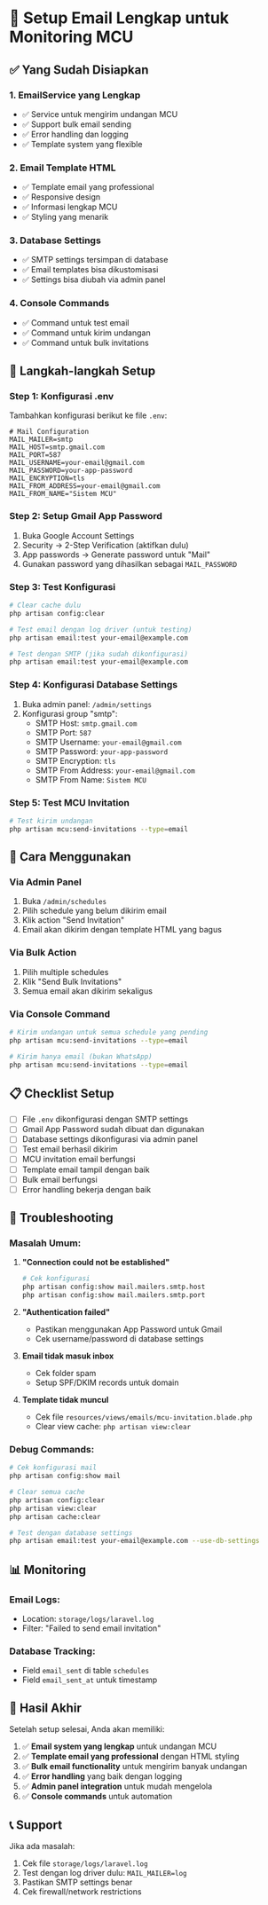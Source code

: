# 📧 Setup Email Lengkap untuk Monitoring MCU

## ✅ Yang Sudah Disiapkan

### 1. **EmailService yang Lengkap**
- ✅ Service untuk mengirim undangan MCU
- ✅ Support bulk email sending
- ✅ Error handling dan logging
- ✅ Template system yang flexible

### 2. **Email Template HTML**
- ✅ Template email yang professional
- ✅ Responsive design
- ✅ Informasi lengkap MCU
- ✅ Styling yang menarik

### 3. **Database Settings**
- ✅ SMTP settings tersimpan di database
- ✅ Email templates bisa dikustomisasi
- ✅ Settings bisa diubah via admin panel

### 4. **Console Commands**
- ✅ Command untuk test email
- ✅ Command untuk kirim undangan
- ✅ Command untuk bulk invitations

## 🔧 Langkah-langkah Setup

### **Step 1: Konfigurasi .env**

Tambahkan konfigurasi berikut ke file `.env`:

```env
# Mail Configuration
MAIL_MAILER=smtp
MAIL_HOST=smtp.gmail.com
MAIL_PORT=587
MAIL_USERNAME=your-email@gmail.com
MAIL_PASSWORD=your-app-password
MAIL_ENCRYPTION=tls
MAIL_FROM_ADDRESS=your-email@gmail.com
MAIL_FROM_NAME="Sistem MCU"
```

### **Step 2: Setup Gmail App Password**

1. Buka Google Account Settings
2. Security → 2-Step Verification (aktifkan dulu)
3. App passwords → Generate password untuk "Mail"
4. Gunakan password yang dihasilkan sebagai `MAIL_PASSWORD`

### **Step 3: Test Konfigurasi**

```bash
# Clear cache dulu
php artisan config:clear

# Test email dengan log driver (untuk testing)
php artisan email:test your-email@example.com

# Test dengan SMTP (jika sudah dikonfigurasi)
php artisan email:test your-email@example.com
```

### **Step 4: Konfigurasi Database Settings**

1. Buka admin panel: `/admin/settings`
2. Konfigurasi group "smtp":
   - SMTP Host: `smtp.gmail.com`
   - SMTP Port: `587`
   - SMTP Username: `your-email@gmail.com`
   - SMTP Password: `your-app-password`
   - SMTP Encryption: `tls`
   - SMTP From Address: `your-email@gmail.com`
   - SMTP From Name: `Sistem MCU`

### **Step 5: Test MCU Invitation**

```bash
# Test kirim undangan
php artisan mcu:send-invitations --type=email
```

## 🎯 Cara Menggunakan

### **Via Admin Panel**
1. Buka `/admin/schedules`
2. Pilih schedule yang belum dikirim email
3. Klik action "Send Invitation"
4. Email akan dikirim dengan template HTML yang bagus

### **Via Bulk Action**
1. Pilih multiple schedules
2. Klik "Send Bulk Invitations"
3. Semua email akan dikirim sekaligus

### **Via Console Command**
```bash
# Kirim undangan untuk semua schedule yang pending
php artisan mcu:send-invitations --type=email

# Kirim hanya email (bukan WhatsApp)
php artisan mcu:send-invitations --type=email
```

## 📋 Checklist Setup

- [ ] File `.env` dikonfigurasi dengan SMTP settings
- [ ] Gmail App Password sudah dibuat dan digunakan
- [ ] Database settings dikonfigurasi via admin panel
- [ ] Test email berhasil dikirim
- [ ] MCU invitation email berfungsi
- [ ] Template email tampil dengan baik
- [ ] Bulk email berfungsi
- [ ] Error handling bekerja dengan baik

## 🚨 Troubleshooting

### **Masalah Umum:**

1. **"Connection could not be established"**
   ```bash
   # Cek konfigurasi
   php artisan config:show mail.mailers.smtp.host
   php artisan config:show mail.mailers.smtp.port
   ```

2. **"Authentication failed"**
   - Pastikan menggunakan App Password untuk Gmail
   - Cek username/password di database settings

3. **Email tidak masuk inbox**
   - Cek folder spam
   - Setup SPF/DKIM records untuk domain

4. **Template tidak muncul**
   - Cek file `resources/views/emails/mcu-invitation.blade.php`
   - Clear view cache: `php artisan view:clear`

### **Debug Commands:**

```bash
# Cek konfigurasi mail
php artisan config:show mail

# Clear semua cache
php artisan config:clear
php artisan view:clear
php artisan cache:clear

# Test dengan database settings
php artisan email:test your-email@example.com --use-db-settings
```

## 📊 Monitoring

### **Email Logs:**
- Location: `storage/logs/laravel.log`
- Filter: "Failed to send email invitation"

### **Database Tracking:**
- Field `email_sent` di table `schedules`
- Field `email_sent_at` untuk timestamp

## 🎉 Hasil Akhir

Setelah setup selesai, Anda akan memiliki:

1. ✅ **Email system yang lengkap** untuk undangan MCU
2. ✅ **Template email yang professional** dengan HTML styling
3. ✅ **Bulk email functionality** untuk mengirim banyak undangan
4. ✅ **Error handling** yang baik dengan logging
5. ✅ **Admin panel integration** untuk mudah mengelola
6. ✅ **Console commands** untuk automation

## 📞 Support

Jika ada masalah:
1. Cek file `storage/logs/laravel.log`
2. Test dengan log driver dulu: `MAIL_MAILER=log`
3. Pastikan SMTP settings benar
4. Cek firewall/network restrictions
